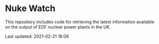 # Nuke Watch

This repository includes code for retrieving the latest information available on the output of EDF nuclear power plants in the UK.

Last updated: 2021-02-21 18:06